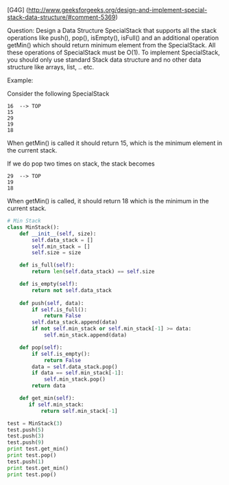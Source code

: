 [G4G] (http://www.geeksforgeeks.org/design-and-implement-special-stack-data-structure/#comment-5369)

Question: Design a Data Structure SpecialStack that supports all the stack operations like push(), pop(), isEmpty(), isFull() and an additional operation getMin() which should return minimum element from the SpecialStack. All these operations of SpecialStack must be O(1). To implement SpecialStack, you should only use standard Stack data structure and no other data structure like arrays, list, .. etc.

Example:

Consider the following SpecialStack
```
16  --> TOP
15
29
19
18
```

When getMin() is called it should return 15, which is the minimum 
element in the current stack. 

If we do pop two times on stack, the stack becomes
```
29  --> TOP
19
18
```
When getMin() is called, it should return 18 which is the minimum 
in the current stack.

```python
# Min Stack 
class MinStack():
    def __init__(self, size):
        self.data_stack = []
        self.min_stack = []
        self.size = size

    def is_full(self):
        return len(self.data_stack) == self.size

    def is_empty(self):
        return not self.data_stack
        
    def push(self, data):
        if self.is_full():
            return False
        self.data_stack.append(data)
        if not self.min_stack or self.min_stack[-1] >= data:
            self.min_stack.append(data)

    def pop(self):
        if self.is_empty():
            return False
        data = self.data_stack.pop()
        if data == self.min_stack[-1]:
            self.min_stack.pop()
        return data

    def get_min(self):
       if self.min_stack:
           return self.min_stack[-1]

test = MinStack(3)
test.push(5)
test.push(3)
test.push(9)
print test.get_min()
print test.pop()
test.push(1)
print test.get_min()
print test.pop()


```

